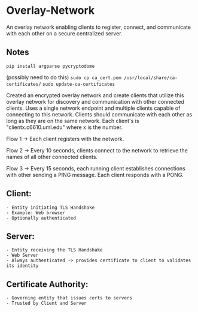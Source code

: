 # Overlay-Network
An overlay network enabling clients to register, connect, and communicate with each other on a secure centralized server. 

## Notes
```pip install argparse pycryptodome```

(possibly need to do this)
```sudo cp ca_cert.pem /usr/local/share/ca-certificates/```
```sudo update-ca-certificates```

Created an encrypted overlay network and create clients that utilize this overlay network for discovery and communication with other connected clients.
Uses a single network endpoint and multiple clients capable of connecting to this network. Clients should communicate with each other as long as they are on the same network.
Each client's is "clientx.c6610.uml.edu" where x is the number.

Flow 1 -> Each client registers with the network.

Flow 2 -> Every 10 seconds, clients connect to the network to retrieve the names of all other connected clients.

Flow 3 -> Every 15 seconds, each running client establishes connections with other sending a PING message. Each client responds with a PONG. 

## Client:
    - Entity initiating TLS Handshake
    - Example: Web browser
    - Optionally authenticated

## Server:
    - Entity receiving the TLS Handshake
    - Web Server
    - Always authenticated -> provides certificate to client to validates its identity

## Certificate Authority:
    - Governing entity that issues certs to servers
    - Trusted by Client and Server
